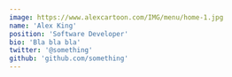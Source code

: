 ```yaml
---
image: https://www.alexcartoon.com/IMG/menu/home-1.jpg
name: 'Alex King'
position: 'Software Developer'
bio: 'Bla bla bla'
twitter: '@something'
github: 'github.com/something'
---
```

